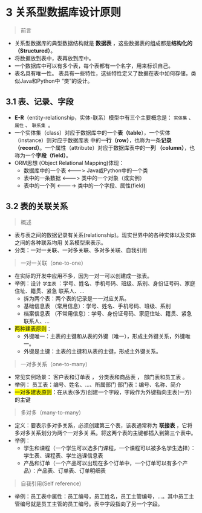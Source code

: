 # 3 关系型数据库设计原则

> 前言

- 关系型数据库的典型数据结构就是 **数据表** ，这些数据表的组成都是**结构化的（Structured）**。 
- 将数据放到表中，表再放到库中。 
- 一个数据库中可以有多个表，每个表都有一个名字，用来标识自己。
- 表名具有唯一性。 表具有一些特性，这些特性定义了数据在表中如何存储，类似Java和Python中 “类”的设计。

## 3.1 表、记录、字段

- **E-R**（entity-relationship，实体-联系）模型中有三个主要概念是： `实体集` 、 `属性` 、 `联系集 `。 
- 一个实体集（class）对应于数据库中的一个**表（table**），一个实体（instance）则对应于数据库表 中的一**行（row）**，也称为一条**记录（record）**。一个属性（attribute）对应于数据库表中的一**列 （column）**，也称为一个**字段（field）**。
- ORM思想 (Object Relational Mapping)体现： 
  - 数据库中的一个表 <---> Java或Python中的一个类 
  - 表中的一条数据 <---> 类中的一个对象（或实例） 
  - 表中的一个列 <----> 类中的一个字段、属性(field)

## 3.2 表的关联关系

> 概述

- 表与表之间的数据记录有关系(relationship)。现实世界中的各种实体以及实体之间的各种联系均用 关系模型来表示。 
- 分类：一对一关联、一对多关联、多对多关联、自我引用

> 一对一关联（one-to-one） 

- 在实际的开发中应用不多，因为一对一可以创建成一张表。 
- 举例：设计 `学生表` ：学号、姓名、手机号码、班级、系别、身份证号码、家庭住址、籍贯、紧急 联系人、... 
  - 拆为两个表：两个表的记录是一一对应关系。 
  - 基础信息表 （常用信息）：学号、姓名、手机号码、班级、系别 
  - 档案信息表 （不常用信息）：学号、身份证号码、家庭住址、籍贯、紧急联系人、...
- <front style="background: yellow">两种建表原则</front>： 
  - 外键唯一：主表的主键和从表的外键（唯一），形成主外键关系，外键唯一。 
  - 外键是主键：主表的主键和从表的主键，形成主外键关系。

> 一对多关系（one-to-many）

- 常见实例场景： 客户表和订单表 ， 分类表和商品表 ， 部门表和员工表 。 
- 举例： 员工表：编号、姓名、...、所属部门 部门表：编号、名称、简介 
- <front style="background: yellow">一对多建表原则</front>：在从表(多方)创建一个字段，字段作为外键指向主表(一方)的主键

> 多对多（many-to-many）

- 定义：要表示多对多关系，必须创建第三个表，该表通常称为 **联接表** ，它将多对多关系划分为两个一对多关 系。将这两个表的主键都插入到第三个表中。
- 举例：
  - 学生和课程（一个学生可以选多门课程，一个课程可以被多名学生选择）：学生表、课程表、学生选课信息表
  - 产品和订单（一个产品可以出现在多个订单中，一个订单可以有多个产品）：产品表、订单表、订单明细表

> 自我引用(Self reference)

- 举例：员工表中属性：员工编号，员工姓名，员工主管编号，...。其中员工主管编号就是员工主管的员工编号。表中字段指向了另一个字段。